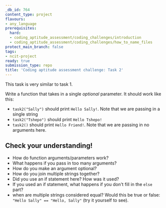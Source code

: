 ```yaml
---
_db_id: 764
content_type: project
flavours:
- any_language
prerequisites:
  hard:
  - coding_aptitude_assessment/coding_challenges/introduction
  - coding_aptitude_assessment/coding_challenges/how_to_name_files
protect_main_branch: false
tags:
- ncit-project
ready: true
submission_type: repo
title: 'Coding aptitude assessment challenge: Task 2'
---
```


This task is very similar to task 1.

Write a function that takes in a single *optional* parameter. It should work like this:

- `task2("Sally")` should print `Hello Sally!`. Note that we are passing in a single string
- `task2("Tshepo")` should print `Hello Tshepo!`
- `task2()` should print `Hello Friend!`. Note that we are passing in no arguments here.

## Check your understanding! 

- How do function arguments/parameters work? 
- What happens if you pass in too many arguments? 
- How do you make an argument optional?
- How do you join multiple strings together?
- Did you use an if statement here? How was it used? 
- If you used an if statement, what happens if you don't fill in the `else` part? 
- when are multiple strings considered equal? Would this be true or false: `"Hello Sally" == "Hello, Sally"` (try it yourself to see).